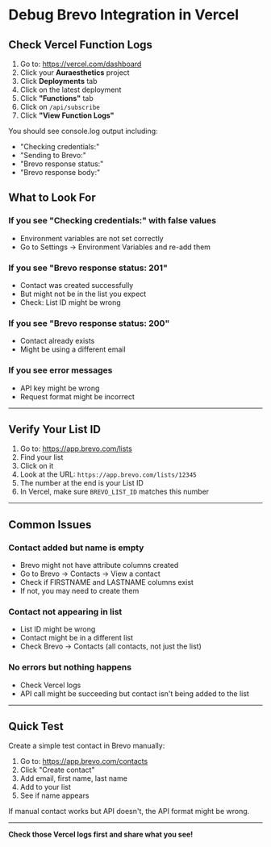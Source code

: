 # Debug Brevo Integration in Vercel

## Check Vercel Function Logs

1. Go to: https://vercel.com/dashboard
2. Click your **Auraesthetics** project
3. Click **Deployments** tab
4. Click on the latest deployment
5. Click **"Functions"** tab
6. Click on `/api/subscribe`
7. Click **"View Function Logs"**

You should see console.log output including:
- "Checking credentials:"
- "Sending to Brevo:"
- "Brevo response status:"
- "Brevo response body:"

## What to Look For

### If you see "Checking credentials:" with false values
- Environment variables are not set correctly
- Go to Settings → Environment Variables and re-add them

### If you see "Brevo response status: 201"
- Contact was created successfully
- But might not be in the list you expect
- Check: List ID might be wrong

### If you see "Brevo response status: 200"
- Contact already exists
- Might be using a different email

### If you see error messages
- API key might be wrong
- Request format might be incorrect

---

## Verify Your List ID

1. Go to: https://app.brevo.com/lists
2. Find your list
3. Click on it
4. Look at the URL: `https://app.brevo.com/lists/12345`
5. The number at the end is your List ID
6. In Vercel, make sure `BREVO_LIST_ID` matches this number

---

## Common Issues

### Contact added but name is empty
- Brevo might not have attribute columns created
- Go to Brevo → Contacts → View a contact
- Check if FIRSTNAME and LASTNAME columns exist
- If not, you may need to create them

### Contact not appearing in list
- List ID might be wrong
- Contact might be in a different list
- Check Brevo → Contacts (all contacts, not just the list)

### No errors but nothing happens
- Check Vercel logs
- API call might be succeeding but contact isn't being added to the list

---

## Quick Test

Create a simple test contact in Brevo manually:
1. Go to: https://app.brevo.com/contacts
2. Click "Create contact"
3. Add email, first name, last name
4. Add to your list
5. See if name appears

If manual contact works but API doesn't, the API format might be wrong.

---

**Check those Vercel logs first and share what you see!**

